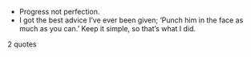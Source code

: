  - Progress not perfection.
 - I got the best advice I’ve ever been given; ‘Punch him in the face as much as you can.’ Keep it simple, so that’s what I did.

2 quotes